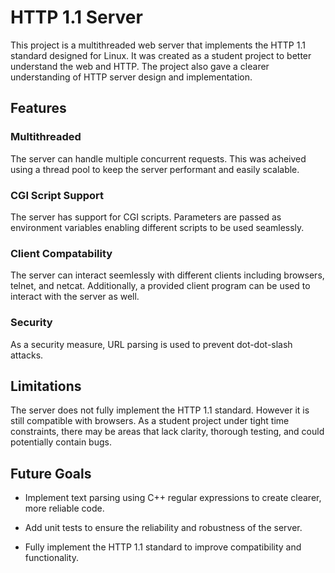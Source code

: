 # HTTP 1.1 Server

This project is a multithreaded web server that implements the HTTP 1.1 standard designed for Linux. It was created as a student project to better understand the web and HTTP. The project also gave a clearer understanding of HTTP server design and implementation.

## Features

### Multithreaded

The server can handle multiple concurrent requests. This was acheived using a thread pool to keep the server performant and easily scalable.

### CGI Script Support

The server has support for CGI scripts. Parameters are passed as environment variables enabling different scripts to be used seamlessly.

### Client Compatability

The server can interact seemlessly with different clients including browsers, telnet, and netcat. Additionally, a provided client program can be used to interact with the server as well.

### Security

As a security measure, URL parsing is used to prevent dot-dot-slash attacks. 

## Limitations

The server does not fully implement the HTTP 1.1 standard. However it is still compatible with browsers. As a student project under tight time constraints, there may be areas that lack clarity, thorough testing, and could potentially contain bugs.

## Future Goals

* Implement text parsing using C++ regular expressions to create clearer, more reliable code.

* Add unit tests to ensure the reliability and robustness of the server.

* Fully implement the HTTP 1.1 standard to improve compatibility and functionality.
